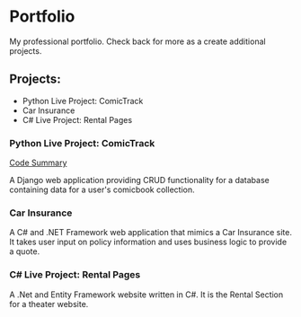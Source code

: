 # Portfolio
 My professional portfolio. Check back for more as a create additional projects.
## Projects:
* Python Live Project: ComicTrack
* Car Insurance
* C# Live Project: Rental Pages

### Python Live Project: ComicTrack
[Code Summary](https://github.com/WatchRinseRepeat/Portfolio/blob/main/Python-Live-Project/README.md)

A Django web application providing CRUD functionality for a database containing data for a user's comicbook collection.

### Car Insurance
A C# and .NET Framework web application that mimics a Car Insurance site. It takes user input on policy information and uses business logic to provide a quote.

### C# Live Project: Rental Pages
A .Net and Entity Framework website written in C#. It is the Rental Section for a theater website.
